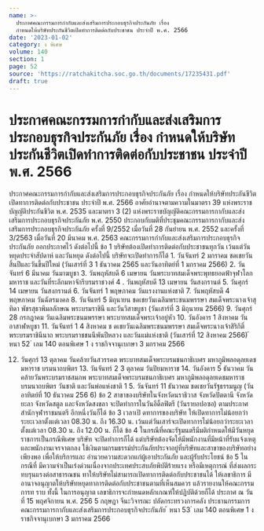 ```yaml
---
name: >-
  ประกาศคณะกรรมการกำกับและส่งเสริมการประกอบธุรกิจประกันภัย เรื่อง
  กำหนดให้บริษัทประกันชีวิตเปิดทำการติดต่อกับประชาชน ประจำปี พ.ศ. 2566
date: '2023-01-02'
category: ง พิเศษ
volume: 140
section: 1
page: 52
source: 'https://ratchakitcha.soc.go.th/documents/17235431.pdf'
draft: true
---
```


# ประกาศคณะกรรมการกำกับและส่งเสริมการประกอบธุรกิจประกันภัย เรื่อง กำหนดให้บริษัทประกันชีวิตเปิดทำการติดต่อกับประชาชน ประจำปี พ.ศ. 2566

ประกาศคณะกรรมการกำกับและส่งเสริมการประกอบธุรกิจประกันภัย เรื่อง กำหนดให้บริษัทประกันชีวิตเปิดทาการติดต่อกับประชาชน ประจำปี พ.ศ. 2566 อาศัยอำนาจตามความในมาตรา 39 แห่งพระราชบัญญัติประกันชีวิต พ.ศ. 2535 และมาตรา 3 (2) แห่งพระราชบัญญัติคณะกรรมการกากับและส่งเสริมการประกอบธุรกิจประกันภัย พ.ศ. 2550 ประกอบกับมติที่ประชุมคณะกรรมการกากับและส่งเสริมการประกอบธุรกิจประกันภัย ครั้งที่ 9/2552 เมื่อวันที่ 28 กันยำยน พ.ศ. 2552 และครั้งที่ 3/2563 เมื่อวันที่ 20 มีนาคม พ.ศ. 2563 คณะกรรมการกำกับและส่งเสริมการประกอบธุรกิจประกันภัย ออกประกาศไว้ ดังต่อไปนี้ ข้อ 1 บริษัทต้องเปิดทำการติดต่อกับประชาชนทุกวัน เว้นแต่วันหยุดประจำสัปดาห์ และวันหยุด ดังต่อไปนี้ บริษัทจะเปิดทำการก็ได้ 1. วันจันทร์ 2 มกราคม ชดเชยวันสิ้นปีและวันขึ้นปีใหม่ (วันเสาร์ที่ 3 1 ธันวาคม 2565 และวันอาทิตย์ที่ 1 มกราคม 2566) 2. วันจันทร์ 6 มีนาคม วันมาฆบูชา 3. วันพฤหัสบดี 6 เมษายน วันพระบาทสมเด็จพระพุทธยอดฟ้าจุฬาโลกมหาราช และวันที่ระลึกมหาจักรีบรมราชวงศ์ 4 . วันพฤหัสบดี 13 เมษายน วันสงกรานต์ 5. วันศุกร์ 14 เมษายน วันสงกรานต์ 6. วันจันทร์ 1 พฤษภาคม วันแรงงานแห่งชาติ 7. วันพฤหัสบดี 4 พฤษภาคม วันฉัตรมงคล 8. วันจันทร์ 5 มิถุนายน ชดเชยวันเฉลิมพระชนมพรรษา สมเด็จพระนางเจ้าสุทิดา พัชรสุธาพิมลลักษณ พระบรมราชินี และวันวิสาขบูชา (วันเสาร์ที่ 3 มิถุนายน 2566) 9. วันศุกร์ 28 กรกฎาคม วันเฉลิมพระชนมพรรษา พระบาทสมเด็จพระเจ้าอยู่หัว 10. วันอังคาร 1 สิงหาคม วันอาสาฬหบูชา 11. วันจันทร์ 1 4 สิงหาคม ช ดเชยวันเฉลิมพระชนมพรรษา สมเด็จพระนางเจ้าสิริกิติ์ พระบรมราชินีนาถ พระบรมราชชนนีพันปีหลวง และวันแม่แห่งชาติ (วันเสาร์ที่ 12 สิงหาคม 2566) ้ หนา 52 ่ เลม 140 ตอนพิเศษ 1 ง ราชกิจจานุเบกษา 3 มกราคม 2566

12. วันศุกร์ 13 ตุลาคม วันคล้ายวันสวรรคต พระบาทสมเด็จพระบรมชนกาธิเบศร มหาภูมิพลอดุลยเดชมหาราช บรมนาถบพิตร 13. วันจันทร์ 2 3 ตุลาคม วันปิยมหาราช 14. วันอังคาร 5 ธันวาคม วันคล้ายวันพระบรมราชสมภพ พระบาทสมเด็จพระบรมชนกาธิเบศร มหาภูมิพลอดุลยเดชมหาราช บรมนาถบพิตร วันชาติ และวันพ่อแห่งชาติ 1 5. วันจันทร์ 11 ธันวาคม ชดเชยวันรัฐธรรมนูญ (วันอาทิตย์ที่ 10 ธันวาคม 256 6) ข้อ 2 สาขาของบริษัทในจังหวัดนราธิวาส จังหวัดปัตตานี จังหวัดยะลา จังหวัดสตูล และจังหวัดสงขลา จะปิดทำการในวันอีดิ้ลฟิตรี (วันรายอปอซอ) ตามประกาศสำนักจุฬาราชมนตรี อีกหนึ่งวันก็ได้ ข้อ 3 เวลาเปิ ดทาการของบริษัท ให้เปิดทาการไม่น้อยกว่าระยะเวลาตั้งแต่เวลา 08.30 น. ถึง 16.30 น. เว้นแต่วันเสาร์จะเปิดทาการไม่น้อยกว่าระยะเวลาตั้งแต่เวลา 08.30 น. ถึง 12.00 น. ก็ได้ ข้อ 4 ในกรณีที่คณะรัฐมนตรีมีมติกำหนดให้มีวันหยุดราชการเป็นกรณีพิเศษ บริษัท จะปิดทำการก็ได้ แต่บริษัทต้องจัดให้มีพนักงานที่มีหน้าที่รับแจ้งเหตุ และพนักงานเจรจาตกลง ใช้เงินตามกรมธรรม์ประกันภัยประจาอยู่ที่บริษัทและสาขาของบริษัทอย่างเพียงพอ เพื่อให้บริการและ อำนวยความสะดวกแก่ผู้เอาประกันภัย และผู้รับประโยชน์ ข้อ 5 ในกรณีที่ มีความจำเป็นเร่งด่วนเนื่องจากประเทศประสบภัยพิบัติร้ายแรง หรือมีเหตุการณ์ ที่ส่งผลกระทบรุนแรงต่อสาธารณชน ทาให้บริษัทไม่สามารถเปิดทาการติดต่อกับประชาชนได้ ให้เลขาธิการ มี อานาจอนุญาตให้บริษัทหยุดทาการติดต่อกับประชาชนตามที่เห็นสมควร แล้วรายงานให้คณะกรรมการท ราบ ทั้งนี้ ในการอนุญาต เลขาธิการจะกำหนดหลักเกณฑ์ให้ปฏิบัติด้วยก็ได้ ประกาศ ณ วันที่ 15 พฤศจิกายน พ.ศ. 256 5 กฤษฎา จีนะวิจารณะ ปลัดกระทรวงการคลัง ประธานกรรมการ คณะกรรมการกากับและส่งเสริมการประกอบธุรกิจประกันภัย ้ หนา 53 ่ เลม 140 ตอนพิเศษ 1 ง ราชกิจจานุเบกษา 3 มกราคม 2566
